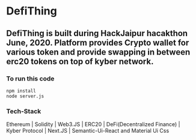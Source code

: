 # DefiThing 

## DefiThing is built during HackJaipur hacakthon June, 2020. Platform provides Crypto wallet for various token and provide swapping in between erc20 tokens on top of kyber network.

### To run this code 

    npm install  
    node server.js

### Tech-Stack
  Ethereum | Solidity | Web3.JS | ERC20 | DeFi(Decentralized Finance) | Kyber Protocol | Next.JS | Semantic-Ui-React and Material Ui Css 

